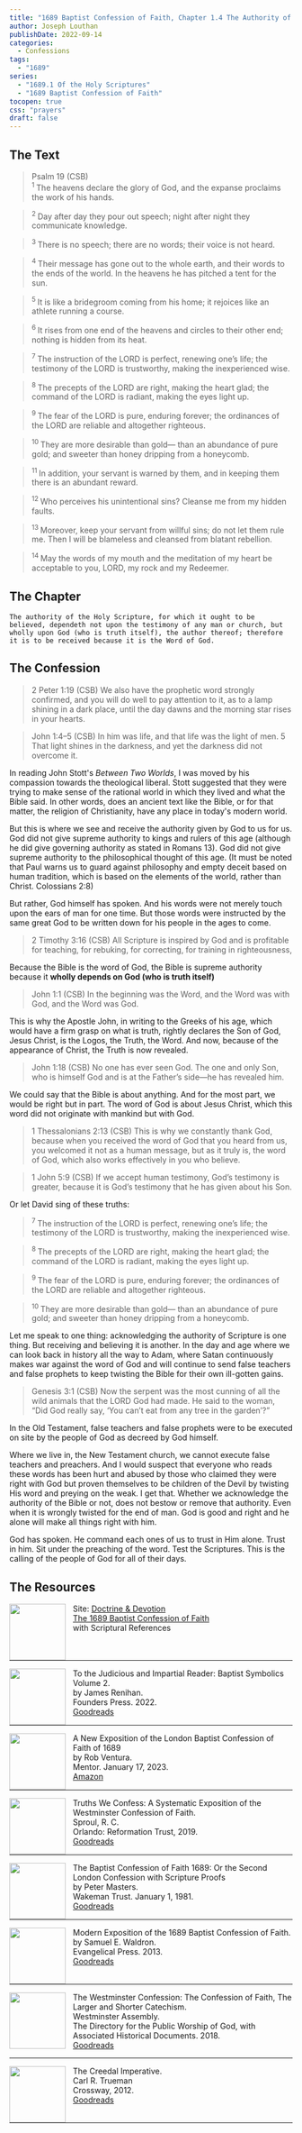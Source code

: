```yaml
---
title: "1689 Baptist Confession of Faith, Chapter 1.4 The Authority of Holy Scripture "
author: Joseph Louthan
publishDate: 2022-09-14
categories:
  - Confessions
tags:
  - "1689"
series:
  - "1689.1 Of the Holy Scriptures"
  - "1689 Baptist Confession of Faith"
tocopen: true
css: "prayers"
draft: false
---
```

## The Text

>Psalm 19 (CSB)  
><sup> 1  </sup>The heavens declare the glory of God, and the expanse proclaims the work of his hands. 

><sup> 2  </sup>Day after day they pour out speech; night after night they communicate knowledge. 

><sup> 3  </sup>There is no speech; there are no words; their voice is not heard. 

><sup> 4  </sup>Their message has gone out to the whole earth, and their words to the ends of the world. In the heavens he has pitched a tent for the sun. 

><sup> 5  </sup>It is like a bridegroom coming from his home; it rejoices like an athlete running a course. 

><sup> 6  </sup>It rises from one end of the heavens and circles to their other end; nothing is hidden from its heat. 

><sup> 7  </sup>The instruction of the LORD is perfect, renewing one’s life; the testimony of the LORD is trustworthy, making the inexperienced wise. 

><sup> 8  </sup>The precepts of the LORD are right, making the heart glad; the command of the LORD is radiant, making the eyes light up. 

><sup> 9  </sup>The fear of the LORD is pure, enduring forever; the ordinances of the LORD are reliable and altogether righteous. 

><sup> 10  </sup>They are more desirable than gold— than an abundance of pure gold; and sweeter than honey dripping from a honeycomb. 

><sup> 11  </sup>In addition, your servant is warned by them, and in keeping them there is an abundant reward. 

><sup> 12  </sup>Who perceives his unintentional sins? Cleanse me from my hidden faults. 

><sup> 13  </sup>Moreover, keep your servant from willful sins; do not let them rule me. Then I will be blameless and cleansed from blatant rebellion. 

><sup> 14  </sup>May the words of my mouth and the meditation of my heart be acceptable to you, LORD, my rock and my Redeemer.

## The Chapter

```text
The authority of the Holy Scripture, for which it ought to be believed, dependeth not upon the testimony of any man or church, but wholly upon God (who is truth itself), the author thereof; therefore it is to be received because it is the Word of God.
```

## The Confession

>2 Peter 1:19 (CSB) We also have the prophetic word strongly confirmed, and you will do well to pay attention to it, as to a lamp shining in a dark place, until the day dawns and the morning star rises in your hearts.

>John 1:4–5 (CSB) In him was life, and that life was the light of men. 5 That light shines in the darkness, and yet the darkness did not overcome it.

In reading John Stott's *Between Two Worlds*, I was moved by his compassion towards the theological liberal. Stott suggested that they were trying to make sense of the rational world in which they lived and what the Bible said. In other words, does an ancient text like the Bible, or for that matter, the religion of Christianity, have any place in today's modern world.

But this is where we see and receive the authority given by God to us for us. God did not give supreme authority to kings and rulers of this age (although he did give governing authority as stated in Romans 13). God did not give supreme authority to the philosophical thought of this age. (It must be noted that Paul warns us to guard against philosophy and empty deceit based on human tradition, which is based on the elements of the world, rather than Christ. Colossians 2:8)

But rather, God himself has spoken. And his words were not merely touch upon the ears of man for one time. But those words were instructed by the same great God to be written down for his people in the ages to come.

>2 Timothy 3:16 (CSB) All Scripture is inspired by God and is profitable for teaching, for rebuking, for correcting, for training in righteousness,

Because the Bible is the word of God, the Bible is supreme authority because it **wholly depends on God (who is truth itself)**

>John 1:1 (CSB) In the beginning was the Word, and the Word was with God, and the Word was God.

This is why the Apostle John, in writing to the Greeks of his age, which would have a firm grasp on what is truth, rightly declares the Son of God, Jesus Christ, is the Logos, the Truth, the Word. And now, because of the appearance of Christ, the Truth is now revealed.

>John 1:18 (CSB) No one has ever seen God. The one and only Son, who is himself God and is at the Father’s side—he has revealed him.

We could say that the Bible is about anything. And for the most part, we would be right but in part. The word of God is about Jesus Christ, which this word did not originate with mankind but with God.

>1 Thessalonians 2:13 (CSB) This is why we constantly thank God, because when you received the word of God that you heard from us, you welcomed it not as a human message, but as it truly is, the word of God, which also works effectively in you who believe.

>1 John 5:9 (CSB) If we accept human testimony, God’s testimony is greater, because it is God’s testimony that he has given about his Son.

Or let David sing of these truths:

><sup> 7  </sup>The instruction of the LORD is perfect, renewing one’s life; the testimony of the LORD is trustworthy, making the inexperienced wise.

><sup> 8  </sup>The precepts of the LORD are right, making the heart glad; the command of the LORD is radiant, making the eyes light up.

><sup> 9  </sup>The fear of the LORD is pure, enduring forever; the ordinances of the LORD are reliable and altogether righteous.

><sup> 10  </sup>They are more desirable than gold— than an abundance of pure gold; and sweeter than honey dripping from a honeycomb.

Let me speak to one thing: acknowledging the authority of Scripture is one thing. But receiving and believing it is another. In the day and age where we can look back in history all the way to Adam, where Satan continuously makes war against the word of God and will continue to send false teachers and false prophets to keep twisting the Bible for their own ill-gotten gains.

>Genesis 3:1 (CSB) Now the serpent was the most cunning of all the wild animals that the LORD God had made. He said to the woman, “Did God really say, ‘You can’t eat from any tree in the garden’?”

In the Old Testament, false teachers and false prophets were to be executed on site by the people of God as decreed by God himself.

Where we live in, the New Testament church, we cannot execute false teachers and preachers. And I would suspect that everyone who reads these words has been hurt and abused by those who claimed they were right with God but proven themselves to be children of the Devil by twisting His word and preying on the weak. I get that. Whether we acknowledge the authority of the Bible or not, does not bestow or remove that authority. Even when it is wrongly twisted for the end of man. God is good and right and he alone will make all things right with him.

God has spoken. He command each ones of us to trust in Him alone. Trust in him. Sit under the preaching of the word. Test the Scriptures. This is the calling of the people of God for all of their days.
## The Resources

<img src="/images/resources/dnd-1689-site-logo.png" align="left" width="100" style="padding-right: 10px" />Site: [Doctrine & Devotion](http://www.doctrineanddevotion.com/)  
[The 1689 Baptist Confession of Faith](https://www.the1689confession.com/)  
with Scriptural References

<p style="clear:both;">

---

<img src="/images/resources/confession-1689-judacious-reader-renihan.png" align="left" width="100" style="padding-right: 10px" />To the Judicious and Impartial Reader: Baptist Symbolics Volume 2.  
by James Renihan.  
Founders Press. 2022.  
[Goodreads](https://www.goodreads.com/book/show/17867976-modern-exposition-of-the-1689-baptist-confession-of-faith)

<p style="clear:both;">

---

<img src="/images/resources/confession-1689-new-exposition-ventura.jpg" align="left" width="100" style="padding-right: 10px" />A New Exposition of the London Baptist Confession of Faith of 1689    
by Rob Ventura.  
Mentor. January 17, 2023.  
[Amazon](https://www.amazon.com/Exposition-London-Baptist-Confession-Faith/dp/1527108902/ref=asc_df_1527108902/?tag=hyprod-20&linkCode=df0&hvadid=598295323603&hvpos=&hvnetw=g&hvrand=3877532160906942020&hvpone=&hvptwo=&hvqmt=&hvdev=c&hvdvcmdl=&hvlocint=&hvlocphy=9014286&hvtargid=pla-1722666080628&psc=1)

<p style="clear:both;">

---

<img src="/images/resources/confession-wcf-truths-we-confess-sproul.jpg" align="left" width="100" style="padding-right: 10px" />Truths We Confess: A Systematic Exposition of the Westminster Confession of Faith.  
Sproul, R. C.    
Orlando: Reformation Trust, 2019.  
[Goodreads](https://www.goodreads.com/book/show/50024945-truths-we-confess?ac=1&from_search=true&qid=ssTkBgIFwE&rank=1)

<p style="clear:both;">

---

<img src="/images/resources/confession-1689-masters.jpg" align="left" width="100" style="padding-right: 10px" />The Baptist Confession of Faith 1689: Or the Second London Confession with Scripture Proofs  
by Peter Masters.  
Wakeman Trust. January 1, 1981.  
[Goodreads](https://www.goodreads.com/book/show/1723671.Baptist_Confession_of_Faith_1689?ac=1&from_search=true&qid=HfdndsOLE6&rank=1)

<p style="clear:both;">

---

<img src="/images/resources/confession-1689-modern-exposition-waldron.jpg" align="left" width="100" style="padding-right: 10px" />Modern Exposition of the 1689 Baptist Confession of Faith.  
by Samuel E. Waldron.  
Evangelical Press. 2013.  
[Goodreads](https://www.goodreads.com/book/show/17867976-modern-exposition-of-the-1689-baptist-confession-of-faith)

<p style="clear:both;">

---

<img src="/images/resources/confession-wcf-banner-of-truth.jpg" align="left" width="100" style="padding-right: 10px" />The Westminster Confession: The Confession of Faith, The Larger and Shorter Catechism.  
Westminster Assembly.  
The Directory for the Public Worship of God, with Associated Historical Documents. 2018.   
[Goodreads](https://www.goodreads.com/book/show/39905592-the-westminster-confession?ac=1&from_search=true&qid=oMfahlcldC&rank=1)

<p style="clear:both;">

---

<img src="/images/resources/book-creedal-imperative-trueman.jpg" align="left" width="100" style="padding-right: 10px" />The Creedal Imperative.  
Carl R. Trueman    
Crossway, 2012.  
[Goodreads](https://www.goodreads.com/book/show/14452976-the-creedal-imperative?ac=1&from_search=true&qid=GTaJVGWwOY&rank=1)

<p style="clear:both;">

---


